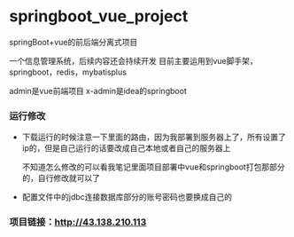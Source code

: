 # springboot_vue_project

springBoot+vue的前后端分离式项目 

一个信息管理系统，后续内容还会持续开发
目前主要运用到vue脚手架，springboot，redis，mybatisplus

admin是vue前端项目
x-admin是idea的springboot

### 运行修改

- 下载运行的时候注意一下里面的路由，因为我部署到服务器上了，所有设置了ip的，但是自己运行的话要改成自己本地或者自己的服务器上

  不知道怎么修改的可以看我笔记里面项目部署中vue和springboot打包那部分的，自行修改就可以了

- 配置文件中的jdbc连接数据库部分的账号密码也要换成自己的

### 项目链接：http://43.138.210.113


